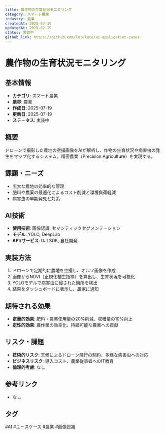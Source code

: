 ```yaml
---
title: 農作物の生育状況モニタリング
category: スマート農業
industry: 農業
createdAt: 2025-07-19
updatedAt: 2025-07-19
status: 実装中
github_link: https://github.com/lutelute/ai-application-cases
---
```


# 農作物の生育状況モニタリング

## 基本情報
- **カテゴリ**: スマート農業
- **業界**: 農業
- **作成日**: 2025-07-19
- **更新日**: 2025-07-19
- **ステータス**: 実装中

## 概要
ドローンで撮影した農地の空撮画像をAIが解析し、作物の生育状況や病害虫の発生をマップ化するシステム。精密農業（Precision Agriculture）を実現する。

## 課題・ニーズ
- 広大な農地の効率的な管理
- 肥料や農薬の最適化によるコスト削減と環境負荷軽減
- 病害虫の早期発見と対策

## AI技術
- **使用技術**: 画像認識, セマンティックセグメンテーション
- **モデル**: YOLO, DeepLab
- **API/サービス**: DJI SDK, 自社開発

## 実装方法
1. ドローンで定期的に農地を空撮し、オルソ画像を作成
2. 画像からNDVI（正規化植生指標）を算出し、生育状況を可視化
3. YOLOモデルで病害虫に侵された箇所を検出
4. 結果をダッシュボードに表示し、農家に通知

## 期待される効果
- **定量的効果**: 肥料・農薬使用量の20%削減、収穫量の10%向上
- **定性的効果**: 農作業の効率化、持続可能な農業への貢献

## リスク・課題
- **技術的リスク**: 天候によるドローン飛行の制約、多様な病害虫への対応
- **ビジネスリスク**: 導入コスト、農業従事者へのIT教育
- **倫理的考慮**: なし

## 参考リンク
- なし

## タグ
#AI #ユースケース #農業 #画像認識
